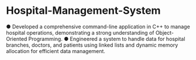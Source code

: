 # Hospital-Management-System
●	Developed a comprehensive command-line application in C++ to manage hospital operations, demonstrating a strong understanding of Object-Oriented Programming.
●	Engineered a system to handle data for hospital branches, doctors, and patients using linked lists and dynamic memory allocation for efficient data management.
